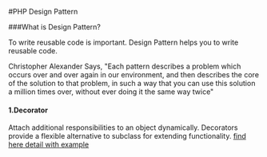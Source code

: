 #PHP Design Pattern

###What is Design Pattern?

To write reusable code is important. Design Pattern helps you to write reusable code. 

Christopher Alexander Says, "Each pattern describes a problem which occurs over and over again in our environment, and then describes the core of the solution to that problem, in such a way that you can use this solution a million times over, without ever doing it the same way twice"


#### 1.Decorator
Attach additional responsibilities to an object dynamically. Decorators provide a flexible alternative to subclass for extending functionality. [find here detail with example](https://github.com/hbrawnak/php-design-pattern/blob/master/Decorator/index.php#L4)